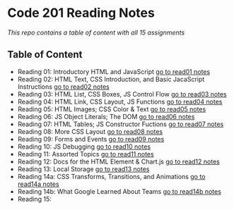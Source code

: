 # Code 201 Reading Notes
*This repo contains a table of content with all 15 assignments*


## Table of Content

- Reading 01: Introductory HTML and JavaScript [go to read01 notes](read01.md)
- Reading 02: HTML Text, CSS Introduction, and Basic JacaScript Instructions [go to read02 notes](read02.md)
- Reading 03: HTML List, CSS Boxes, JS Control Flow [go to read03 notes](read03.md)
- Reading 04: HTML Link, CSS Layout, JS Functions [go to read04 notes](read04.md)
- Reading 05: HTML Images; CSS Color & Text [go to read05 notes](read05.md)
- Reading 06: JS Object Literals; The DOM [go to read06 notes](read06.md)
- Reading 07: HTML Tables; JS Constructor Fuctions [go to read07 notes](read07.md)
- Reading 08: More CSS Layout [go to read08 notes](read08.md)
- Reading 09: Forms and Events [go to read09 notes](read09.md)
- Reading 10: JS Debugging [go to read10 notes](read10.md)
- Reading 11: Assorted Topics [go to read11 notes](read11.md)
- Reading 12: Docs for the HTML <canvas> Element & Chart.js [go to read12 notes](read12.md)
- Reading 13: Local Storage [go to read13 notes](read13.md)
- Reading 14a: CSS Transforms, Transitions, and Animations [go to read14a notes](read14a.md)
- Reading 14b: What Google Learned About Teams [go to read14b notes](read14b.md)
- Reading 15:


